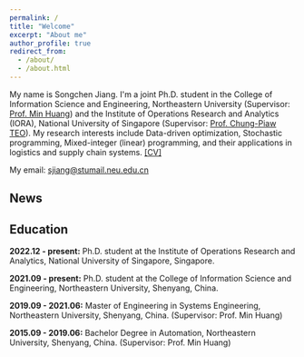 ```yaml
---
permalink: /
title: "Welcome"
excerpt: "About me"
author_profile: true
redirect_from: 
  - /about/
  - /about.html
---
```


My name is Songchen Jiang. I'm a joint Ph.D. student in the College of Information Science and Engineering, Northeastern University (Supervisor: [Prof. Min Huang](http://www.ise.neu.edu.cn/2019/0109/c5989a8236/page.htm)) and the Institute of Operations Research and Analytics (IORA), National University of Singapore (Supervisor: [Prof. Chung-Piaw TEO](https://iora.nus.edu.sg/people-p/teo-chung-piaw/)). My research interests include Data-driven optimization, Stochastic programming, Mixed-integer (linear) programming, and their applications in logistics and supply chain systems. [[CV]](/files/CV.pdf)

My email: [sjiang@stumail.neu.edu.cn](mailto:sjiang@stumail.neu.edu.cn)

News
-----

Education
-----

**2022.12 - present:** Ph.D. student at the Institute of Operations Research and Analytics, National University of Singapore, Singapore.

**2021.09 - present:** Ph.D. student at the College of Information Science and Engineering, Northeastern University, Shenyang, China.

**2019.09 - 2021.06:** Master of Engineering in Systems Engineering, Northeastern University, Shenyang, China. (Supervisor: Prof. Min Huang)

**2015.09 - 2019.06:** Bachelor Degree in Automation, Northeastern University, Shenyang, China. (Supervisor: Prof. Min Huang)
